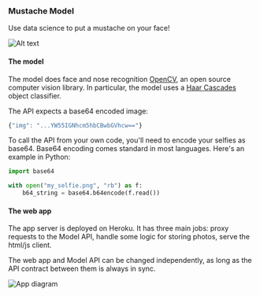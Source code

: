 ### Mustache Model

Use data science to put a mustache on your face!

![Alt text](https://s3-us-west-1.amazonaws.com/data-mustache/eb929fae-42f5-cc45-41fd-ed3944797351.png)

#### The model
The model does face and nose recognition [OpenCV](http://opencv.org/), an open source computer vision library. In particular, the model uses a [Haar Cascades](http://docs.opencv.org/trunk/d7/d8b/tutorial_py_face_detection.html) object classifier.

The API expects a base64 encoded image:
```javascript
{"img": "...YW55IGNhcm5hbCBwbGVhcw=="}
```

To call the API from your own code, you'll need to encode your selfies as base64. Base64 encoding comes standard in most languages. Here's an example in Python:
```python
import base64

with open("my_selfie.png", "rb") as f:
    b64_string = base64.b64encode(f.read())
```

#### The web app
The app server is deployed on Heroku. It has three main jobs: proxy requests to the Model API, handle some logic for storing photos, serve the html/js client.

The web app and Model API can be changed independently, as long as the API contract between them is always in sync.

![App diagram](https://s3-us-west-1.amazonaws.com/data-mustache-test/app-diagram.png)
